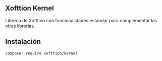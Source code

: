 ## Xofttion Kernel

Librería de Xofttion con funcionalidades estandar para complementar las otras librerias.

## Instalación

    composer require xofttion/kernel
